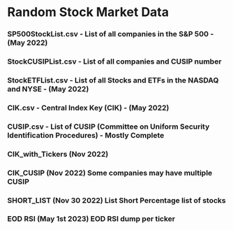 # Random Stock Market Data

### SP500StockList.csv - List of all companies in the S&P 500 - (May 2022)
### StockCUSIPList.csv - List of all companies and CUSIP number 
### StockETFList.csv   - List of all Stocks and ETFs in the NASDAQ and NYSE - (May 2022)
### CIK.csv   - Central Index Key (CIK) - (May 2022)
### CUSIP.csv   - List of CUSIP (Committee on Uniform Security Identification Procedures) - Mostly Complete
### CIK_with_Tickers (Nov 2022)
### CIK_CUSIP (Nov 2022) Some companies may have multiple CUSIP
### SHORT_LIST (Nov 30 2022) List Short Percentage list of stocks
### EOD RSI (May 1st 2023) EOD RSI dump per ticker


